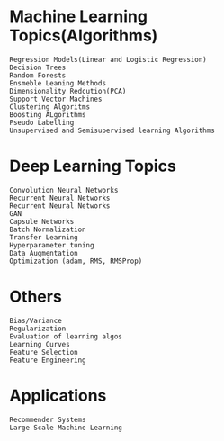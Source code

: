 # Machine Learning Topics(Algorithms) 
```
Regression Models(Linear and Logistic Regression)
Decision Trees
Random Forests
Ensmeble Leaning Methods
Dimensionality Redcution(PCA)
Support Vector Machines
Clustering Algoritms
Boosting ALgorithms
Pseudo Labelling
Unsupervised and Semisupervised learning Algorithms
```
# Deep Learning Topics
```
Convolution Neural Networks
Recurrent Neural Networks
Recurrent Neural Networks
GAN
Capsule Networks
Batch Normalization
Transfer Learning
Hyperparameter tuning
Data Augmentation
Optimization (adam, RMS, RMSProp)
```
# Others
```
Bias/Variance
Regularization
Evaluation of learning algos
Learning Curves
Feature Selection
Feature Engineering
```
# Applications
```
Recommender Systems
Large Scale Machine Learning 
```
